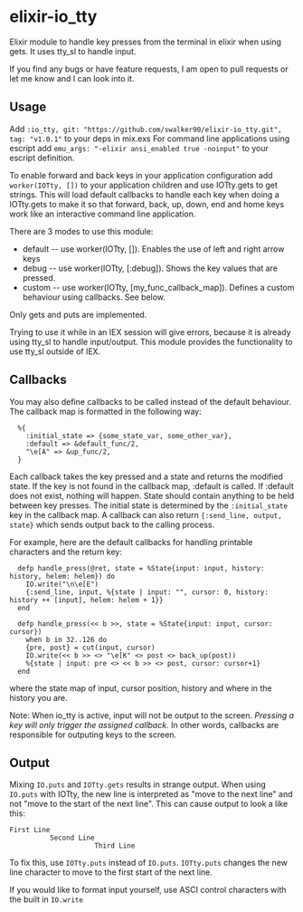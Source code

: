 # elixir-io_tty

Elixir module to handle key presses from the terminal in elixir when using gets.
It uses tty_sl to handle input.

If you find any bugs or have feature requests, I am open to pull requests or let me know and I can look into it.

## Usage

Add `:io_tty, git: "https://github.com/swalker90/elixir-io_tty.git", tag: "v1.0.1"` to your deps in mix.exs
For command line applications using escript add `emu_args: "-elixir ansi_enabled true -noinput"` to your escript definition.

To enable forward and back keys in your application configuration add `worker(IOTty, [])` to your application children and use IOTty.gets to get strings.
This will load default callbacks to handle each key when doing a IOTty.gets to make it so that forward, back, up, down, end and home keys work like an interactive command line application.

There are 3 modes to use this module:

  - default -- use worker(IOTty, []). Enables the use of left and right arrow keys
  - debug -- use worker(IOTty, [:debug]). Shows the key values that are pressed.
  - custom -- use worker(IOTty, [my_func_callback_map]). Defines a custom behaviour using callbacks. See below.

Only gets and puts are implemented.

Trying to use it while in an IEX session will give errors, because it is already using tty_sl to handle input/output.
This module provides the functionality to use tty_sl outside of IEX.

## Callbacks

You may also define callbacks to be called instead of the default behaviour.
The callback map is formatted in the following way:
```
  %{
    :initial_state => {some_state_var, some_other_var},
    :default => &default_func/2,
    "\e[A" => &up_func/2,
  }
```

Each callback takes the key pressed and a state and returns the modified state.
If the key is not found in the callback map, :default is called.
If :default does not exist, nothing will happen.
State should contain anything to be held between key presses.
The initial state is determined by the `:initial_state` key in the callback map.
A callback can also return `{:send_line, output, state}` which sends output back to the calling process.

For example, here are the default callbacks for handling printable characters and the return key:
```
  defp handle_press(@ret, state = %State{input: input, history: history, helem: helem}) do
    IO.write("\n\e[E")
    {:send_line, input, %{state | input: "", cursor: 0, history: history ++ [input], helem: helem + 1}}
  end

  defp handle_press(<< b >>, state = %State{input: input, cursor: cursor})
    when b in 32..126 do
    {pre, post} = cut(input, cursor)
    IO.write(<< b >> <> "\e[K" <> post <> back_up(post))
    %{state | input: pre <> << b >> <> post, cursor: cursor+1}
  end
```

where the state map of input, cursor position, history and where in the history you are.

Note: When io_tty is active, input will not be output to the screen. _Pressing a key will only trigger the assigned callback._
In other words, callbacks are responsible for outputing keys to the screen.

## Output

Mixing `IO.puts` and `IOTty.gets` results in strange output.
When using `IO.puts` with IOTty, the new line is interpreted as "move to the next line" and not "move to the start of the next line".
This can cause output to look a like this:
```
First Line
          Second Line
                     Third Line
```
To fix this, use `IOTty.puts` instead of `IO.puts`.
`IOTty.puts` changes the new line character to move to the first start of the next line.

If you would like to format input yourself, use ASCI control characters with the built in `IO.write` 
